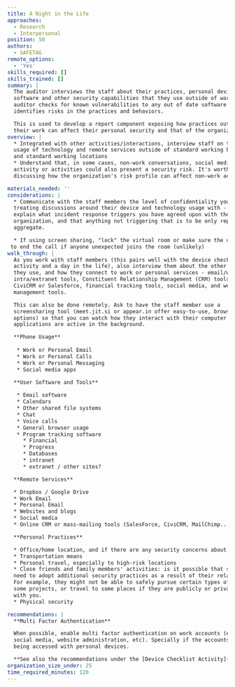 ```yaml
---
title: A Night in the Life
approaches:
  - Research
  - Interpersonal
position: 50
authors:
  - SAFETAG
remote_options:
  - 'Yes'
skills_required: []
skills_trained: []
summary: |
  The auditor interviews the staff about their practices, personal devices,
  software and other security capabilities that they use outside of work. The
  auditor checks for known vulnerabilities to any out of date software and
  identifies risks in the practices and behaviors.

  This is used to develop a report component exposing how practices outside of
  their work can affect their personal security and that of the organization.
overview: |
  * Integrated with other activities/interactions, interview staff on their
  usage of technology and remote services outside of standard working hours
  and standard working locations
  * Understand that, in some cases, non-work conversations, social media
  activity or activities could also present a security risk. It's worth
  discussing how the organization's risk profile can affect non-work activities

materials_needed: ''
considerations: |
  * Communicate with the staff members the level of confidentiality you are
  treating discussions around their device and technology usage with - i.e.
  explain what incident response triggers you have agreed upon with the
  organization, and that anything not triggering that is to be only reported in
  aggregate.

  * If using screen sharing, "lock" the virtual room or make sure the user knows
 to end the call if anyone unexpected joins the room (unlikely)
walk_through: |
  As you work with staff members (this pairs well with the device checklist
  activity and a day in the life), also interview them about the other devices
  they use, and how they connect to work or personal services - email/webmail,
  intra/extranet tools, Constituent Relationship Management (CRM) tools like
  CiviCRM or Salesforce, financial tracking tools, social media, and website
  management tools.

  This can also be done remotely. Ask to have the staff member use a
  screensharing tool (meet.jit.si or appear.in offer easy-to-use, browser based
  options) so that you can watch how they interact with their computer and what
  applications are active in the background.

  **Phone Usage**
  
   * Work or Personal Email
   * Work or Personal Calls
   * Work or Personal Messaging
   * Social media apps

  **User Software and Tools**
  
   * Email software
   * Calendars
   * Other shared file systems
   * Chat
   * Voice calls
   * General browser usage
   * Program tracking software
     * Financial
     * Progress
     * Databases
     * intranet
     * extranet / other sites?

  **Remote Services**

  * Dropbox / Google Drive
  * Work Email
  * Personal Email
  * Websites and blogs
  * Social media
  * Online CRM or mass-mailing tools (SalesForce, CiviCRM, MailChimp...)

  **Personal Practices**

  * Office/home location, and if there are any security concerns about this
  * Transportation means
  * Personal travel, especially to high-risk locations
  * Close friends and family members' activities: is it possible that some of them will
  need to adopt additional security practices as a result of their relationship with you?
  For example, they might not be able to safely pursue certain types of activism, work on
  some projects, or travel to some places if they are publicly or privately associated
  with you.
  * Physical security

recommendations: |
  **Multi Factor Authentication**

  When possible, enable multi factor authentication on work accounts (email,
  social media, website administration, etc). Specially if the accounts are
  being accessed with personal devices.

  **See also the recommendations under the [Device Checklist Activity](https://safetag.org/activities/device_checklist)**
organization_size_under: 25
time_required_minutes: 120
---
```

